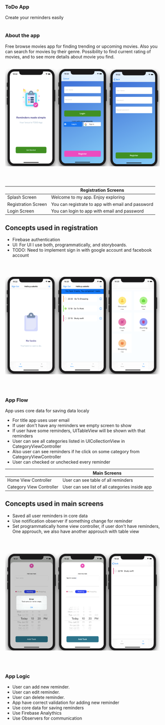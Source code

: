 ### ToDo App

Create your reminders easily
<br />
<br />
### About the app

Free browse movies app for finding trending or upcoming movies.
Also you can search for movies by their genre. Possibility to find current rating of movies, and to see more details about movie you find.
<br/>
<br/>
<p align="center">
<img src="ToDoAppHeader.png">
</p>
<br/>
<br/>

|      | Registration Screens     |
|---                  |---   |
| Splash Screen                   | Welcome to my app. Enjoy exploring |
| Registration Screen             | You can registrate to app with email and password |
| Login Screen                    | You can login to app with email and password |

## Concepts used in registration

* Firebase authentication
* UI: For UI I use both, programmatically, and storyboards.
* TODO: Need to implement sign in with google account and facebook account

<br/>
<br/>
<p align="center">
<img src="ToDoAppBody1.png">
</p>
<br/>
<br/>

### App Flow

App uses core data for saving data localy
- For title app uses user email
- If user don't have any reminders we empty screen to show
- If user have some reminders, UITableView will be shown with that reminders
- User can see all categories listed in UICollectionView in CategoryViewController
- Also user can see reminders if he click on some category from CategoryViewController
- User can checked or unchecked every reminder

|      | Main Screens     |
|---                  |---   |
| Home View Controller            | User can see table of all reminders |
| Category View Controller        | User can see list of all categories inside app |


## Concepts used in main screens

* Saved all user reminders in core data
* Use notification observer if something change for reminder
* Set programmatically home view controller, if user don't have reminders, One approuch, we also have another approuch with table view

<br/>
<br/>
<p align="center">
<img src="ToDoAppBody2.png">
</p>
<br/>
<br/>


### App Logic

- User can add new reminder.
- User can edit reminder.
- User can delete reminder.
- App have correct validation for adding new reminder
- Use core data for saving reminders
- Use Firebase Analythics 
- Use Observers for communication

